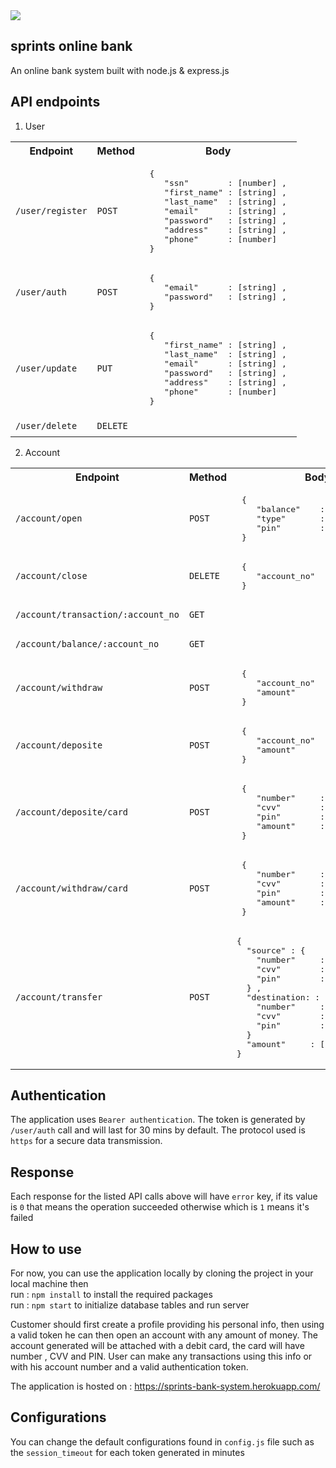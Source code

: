 <img src="https://user-images.githubusercontent.com/54498156/137626319-d987b8ff-9507-4b14-a809-d173ba17a846.png">

## sprints online bank

An online bank system built with node.js & express.js

## API endpoints
1. User 
<table>
  <tr>
    <th>Endpoint</th>
    <th>Method</th>
    <th>Body</th>
  </tr>
  <tr>
    <td><code>/user/register</code></td>
    <td><code>POST</code></td>
    <td>
<pre>
 {
    "ssn"        : [number] ,
    "first_name" : [string] , 
    "last_name"  : [string] ,
    "email"      : [string] ,
    "password"   : [string] ,
    "address"    : [string] ,
    "phone"      : [number] 
 }
</pre>
  <tr>
    <td><code>/user/auth</code></td>
    <td><code>POST</code></td>
    <td>
<pre>
 {
    "email"      : [string] ,
    "password"   : [string] ,
 }
</pre>
  <tr>
    <td><code>/user/update</code></td>
    <td><code>PUT</code></td>
    <td>
<pre>
 {
    "first_name" : [string] , 
    "last_name"  : [string] ,
    "email"      : [string] ,
    "password"   : [string] ,
    "address"    : [string] ,
    "phone"      : [number] 
 }
</pre>
      
  <tr>
    <td><code>/user/delete</code></td>
    <td><code>DELETE</code></td>
    <td>
 <pre>
</pre>
    </td>
  </tr>
</table>
      
2. Account

<table>
  <tr>
    <th>Endpoint</th>
    <th>Method</th>
    <th>Body</th>
  </tr>
  <tr>
    <td><code>/account/open</code></td>
    <td><code>POST</code></td>
    <td>
<pre>
 {
    "balance"    : [number] ,
    "type"       : [string] ,
    "pin"        : [number]
 }
</pre>
  </tr>    
<tr>
    <td><code>/account/close</code></td>
    <td><code>DELETE</code></td>
    <td>
<pre>
 {
    "account_no"    : [number]
 }
</pre>
</tr>
  
  <tr>
    <td><code>/account/transaction/:account_no</code></td>
    <td><code>GET</code></td>
    <td>
<pre>

</pre>
</tr>

  <tr>
    <td><code>/account/balance/:account_no</code></td>
    <td><code>GET</code></td>
    <td>
<pre>

</pre>
</tr>
  
<tr>
    <td><code>/account/withdraw</code></td>
    <td><code>POST</code></td>
    <td>
<pre>
 {
    "account_no"    : [number] ,
    "amount"        : [number] ,
 }
</pre>
<tr>
    <td><code>/account/deposite</code></td>
    <td><code>POST</code></td>
    <td>
<pre>
 {
    "account_no"    : [number] ,
    "amount"        : [number] ,
 }
</pre>
</tr> 
      
<tr>
    <td><code>/account/deposite/card</code></td>
    <td><code>POST</code></td>
    <td>
<pre>
 {
    "number"     : [number] ,
    "cvv"        : [number] ,
    "pin"        : [number] ,
    "amount"     : [number] ,
 }
</pre>
     
      
<tr>
    <td><code>/account/withdraw/card</code></td>
    <td><code>POST</code></td>
    <td>
<pre>
 {
    "number"     : [number] ,
    "cvv"        : [number] ,
    "pin"        : [number] ,
    "amount"     : [number] ,
 }
</pre>
      
<tr>
    <td><code>/account/transfer</code></td>
    <td><code>POST</code></td>
    <td>
<pre>
{
  "source" : {
    "number"     : [number] ,
    "cvv"        : [number] ,
    "pin"        : [number] ,
  } ,
  "destination: : {
    "number"     : [number] ,
    "cvv"        : [number] ,
    "pin"        : [number] ,    
  } 
  "amount"     : [number] ,
}
</pre>      
</table>    
 
## Authentication
The application uses `Bearer authentication`. The token is generated by `/user/auth` call and will last for 30 mins by default. The protocol used is `https` for a secure data transmission.
 
## Response
Each response for the listed API calls above will have `error` key, if its value is `0` that means the operation succeeded otherwise which is `1` means it's failed 
      
## How to use
For now, you can use the application locally by cloning the project in your local machine then <br />
run : `npm install` to install the required packages <br />
run : `npm start` to initialize database tables and run server<br />

Customer should first create a profile providing his personal info, then using a valid token he can then open an account with any amount of money. The account generated will be attached with a debit card, the card will have number , CVV and PIN. User can make any transactions using this info or with his account number and a valid authentication token.  
      
The application is hosted on : https://sprints-bank-system.herokuapp.com/
      
## Configurations
You can change the default configurations found in `config.js` file such as the `session_timeout` for each token generated in minutes
      
 
